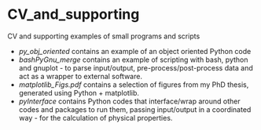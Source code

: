 # CV_and_supporting
CV and supporting examples of small programs and scripts
- *py_obj_oriented* contains an example of an object oriented Python code
- *bashPyGnu_merge* contains an example of scripting with bash, python and gnuplot - to parse input/output, pre-process/post-process data and act as a wrapper to external software.
- *matplotlib_Figs.pdf* contains a selection of figures from my PhD thesis, generated using Python + matplotlib.
- *pyInterface* contains Python codes that interface/wrap around other codes and packages to run them, passing input/output in a coordinated way - for the calculation of physical properties.
